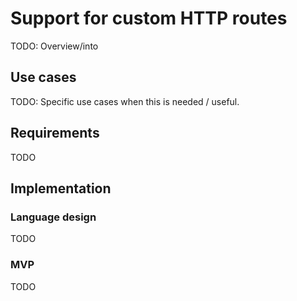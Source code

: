 # Support for custom HTTP routes

TODO: Overview/into

## Use cases

TODO: Specific use cases when this is needed / useful.

## Requirements

TODO

## Implementation 

### Language design

TODO

### MVP

TODO

